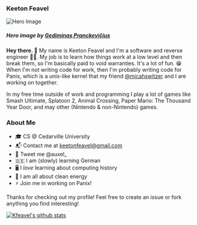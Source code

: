 ### Keeton Feavel

![Hero Image](https://pbs.twimg.com/profile_banners/495090007/1600395087/1500x500)
##### Hero image by [Gediminas Pranckevičius](https://www.instagram.com/gediminas.pranckevicius/)

**Hey there. 👋** My name is Keeton Feavel and I'm a software and reverse engineer 👨‍💻. My job is to learn how things work at a low level and then break them, so I'm basically paid to void warranties. It's a lot of fun. 😁 When I'm not writing code for work, then I'm probably writing code for Panix, which is a unix-like kernel that my friend [@micahswitzer](https://github.com/micahswitzer) and I are working on together.

In my free time outside of work and programming I play a lot of games like Smash Ultimate, Splatoon 2, Animal Crossing, Paper Mario: The Thousand Year Door, and may other (Nintendo & non-Nintendo) games.

### About Me

* 🎓 CS @ Cedarville University
* 📬 Contact me at keetonfeavel@gmail.com
* 🧧 Tweet me @auxel_
* 🇩🇪 I am (slowly) learning German
* 🖥 I *love* learning about computing history
* 🌳 I am all about clean energy
* ⚡️ Join me in working on Panix!

Thanks for checking out my profile! Feel free to create an issue or fork anything you find interesting!

[![Kfeavel's github stats](https://github-readme-stats.vercel.app/api?username=kfeavel)](https://github.com/anuraghazra/github-readme-stats)
